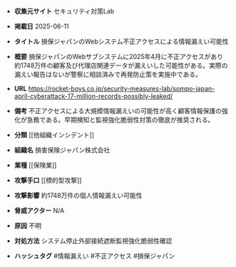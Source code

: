 - **収集元サイト**
セキュリティ対策Lab

- **掲載日**
2025-06-11

- **タイトル**
損保ジャパンのWebシステム不正アクセスによる情報漏えい可能性

- **概要**
損保ジャパンのWebサブシステムに2025年4月に不正アクセスがあり約1748万件の顧客及び代理店関連データが漏えいした可能性がある。実際の漏えい報告はないが警察に相談済みで再発防止策を実施中である。

- **URL**
https://rocket-boys.co.jp/security-measures-lab/sompo-japan-april-cyberattack-17-million-records-possibly-leaked/

- **備考**
不正アクセスによる大規模情報漏えいの可能性が高く顧客情報保護の強化が急務である。早期検知と監視強化脆弱性対策の徹底が推奨される。

- **分類**
[[他組織インシデント]]

- **組織名**
損害保険ジャパン株式会社

- **業種**
[[保険業]]

- **攻撃手口**
[[標的型攻撃]]

- **攻撃影響**
約1748万件の個人情報漏えい可能性

- **脅威アクター**
N/A

- **原因**
不明

- **対処方法**
システム停止外部接続遮断監視強化脆弱性確認

- **ハッシュタグ**
#情報漏えい #不正アクセス #損保ジャパン
